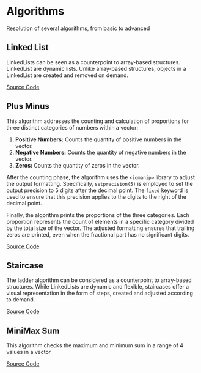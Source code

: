 # Algorithms

Resolution of several algorithms, from basic to advanced

## Linked List

LinkedLists can be seen as a counterpoint to array-based structures. LinkedList are dynamic lists. Unlike array-based structures, objects in a LinkedList are created and removed on demand.

<a href="./LinkedList">Source Code</a>

## Plus Minus

This algorithm addresses the counting and calculation of proportions for three distinct categories of numbers within a vector:

1. **Positive Numbers:** Counts the quantity of positive numbers in the vector.
2. **Negative Numbers:** Counts the quantity of negative numbers in the vector.
3. **Zeros:** Counts the quantity of zeros in the vector.

After the counting phase, the algorithm uses the `<iomanip>` library to adjust the output formatting. Specifically, `setprecision(5)` is employed to set the output precision to 5 digits after the decimal point. The `fixed` keyword is used to ensure that this precision applies to the digits to the right of the decimal point.

Finally, the algorithm prints the proportions of the three categories. Each proportion represents the count of elements in a specific category divided by the total size of the vector. The adjusted formatting ensures that trailing zeros are printed, even when the fractional part has no significant digits.

<a href="./PlusMinus">Source Code</a>

## Staircase

The ladder algorithm can be considered as a counterpoint to array-based structures. While LinkedLists are dynamic and flexible, staircases offer a visual representation in the form of steps, created and adjusted according to demand.

<a href="./Staircase/">Source Code</a>

## MiniMax Sum

This algorithm checks the maximum and minimum sum in a range of 4 values ​​in a vector

<a href="./MiniMaxSum/">Source Code</a>
